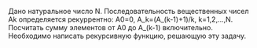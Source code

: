 Дано натуральное число N. Последовательность вещественных чисел Ak определяется 
рекуррентно: A0=0, A_k=(A_(k-1)+1)/k, k=1,2,…,N. Посчитать сумму элементов от A0 до A_(k-1) включительно.
Необходимо написать рекурсивную функцию, решающую эту задачу.



